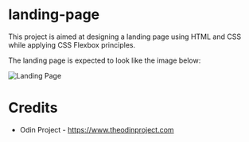 # landing-page
This project is aimed at designing a landing page using HTML and CSS while applying CSS Flexbox principles.

The landing page is expected to look like the image below:

![Landing Page](https://cdn.statically.io/gh/TheOdinProject/curriculum/81a5d553f4073e593d23a6ab00d50eef8620796d/foundations/html_css/project/imgs/01.png)

# Credits
* Odin Project - https://www.theodinproject.com